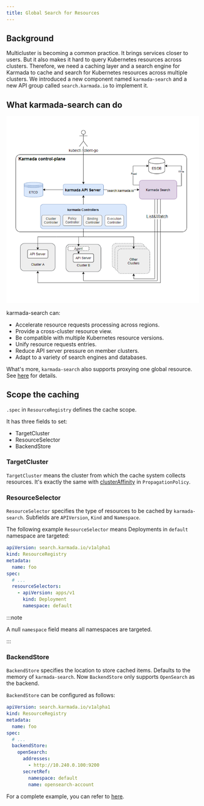 ```yaml
---
title: Global Search for Resources
---
```


## Background

Multicluster is becoming a common practice. It brings services closer to users.
But it also makes it hard to query Kubernetes resources across clusters.
Therefore, we need a caching layer and a search engine for Karmada to cache and search for Kubernetes resources across multiple clusters.
We introduced a new component named `karmada-search` and a new API group called `search.karmada.io` to implement it.

## What karmada-search can do

![karmada-search](../../resources/key-features/unified-search.png)

karmada-search can:

* Accelerate resource requests processing across regions.
* Provide a cross-cluster resource view.
* Be compatible with multiple Kubernetes resource versions.
* Unify resource requests entries.
* Reduce API server pressure on member clusters.
* Adapt to a variety of search engines and databases.

What's more, `karmada-search` also supports proxying one global resource. See [here](./proxy-global-resource.md) for details.

## Scope the caching

`.spec` in `ResourceRegistry` defines the cache scope.

It has three fields to set:
- TargetCluster
- ResourceSelector
- BackendStore

### TargetCluster

`TargetCluster` means the cluster from which the cache system collects resources.
It's exactly the same with [clusterAffinity](../scheduling/resource-propagating.md#deploy-deployment-into-a-specified-set-of-target-clusters) in `PropagationPolicy`.

### ResourceSelector

`ResourceSelector` specifies the type of resources to be cached by `karmada-search`. Subfields are `APIVersion`, `Kind` and `Namespace`.

The following example `ResourceSelector` means Deployments in `default` namespace are targeted:

```yaml
apiVersion: search.karmada.io/v1alpha1
kind: ResourceRegistry
metadata:
  name: foo
spec:
  # ...
  resourceSelectors:
    - apiVersion: apps/v1
      kind: Deployment
      namespace: default
```

:::note

A null `namespace` field means all namespaces are targeted.

:::

### BackendStore

`BackendStore` specifies the location to store cached items. Defaults to the memory of `karmada-search`.
Now `BackendStore` only supports `OpenSearch` as the backend.

`BackendStore` can be configured as follows:

```yaml
apiVersion: search.karmada.io/v1alpha1
kind: ResourceRegistry
metadata:
  name: foo
spec:
  # ...
  backendStore:
    openSearch:
      addresses:
        - http://10.240.0.100:9200
      secretRef:
        namespace: default
        name: opensearch-account
```

For a complete example, you can refer to [here](../../tutorials/karmada-search.md).
